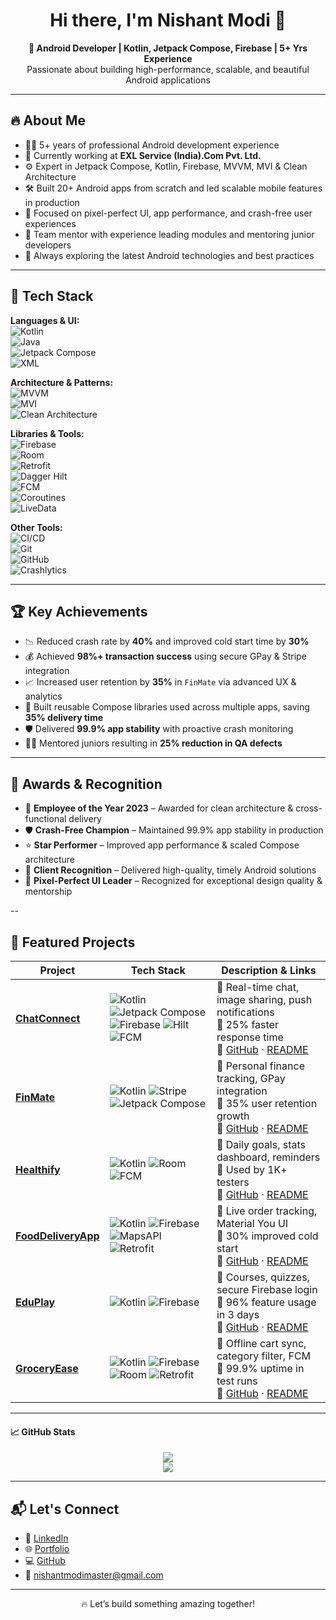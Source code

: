 <h1 align="center">Hi there, I'm Nishant Modi 👋</h1>

<p align="center">
  <b>🚀 Android Developer | Kotlin, Jetpack Compose, Firebase | 5+ Yrs Experience</b><br>
  Passionate about building high-performance, scalable, and beautiful Android applications
</p>

---

## 🔥 About Me

- 👨‍💻 5+ years of professional Android development experience  
- 🏢 Currently working at **EXL Service (India).Com Pvt. Ltd.**  
- ⚙️ Expert in Jetpack Compose, Kotlin, Firebase, MVVM, MVI & Clean Architecture  
- 🛠️ Built 20+ Android apps from scratch and led scalable mobile features in production  
- 🚀 Focused on pixel-perfect UI, app performance, and crash-free user experiences  
- 🤝 Team mentor with experience leading modules and mentoring junior developers  
- 📲 Always exploring the latest Android technologies and best practices  

---

## 🧠 Tech Stack

**Languages & UI:**  
![Kotlin](https://img.shields.io/badge/Kotlin-7F52FF?style=for-the-badge&logo=kotlin&logoColor=white)  
![Java](https://img.shields.io/badge/Java-ED8B00?style=for-the-badge&logo=java&logoColor=white)  
![Jetpack Compose](https://img.shields.io/badge/Jetpack%20Compose-4285F4?style=for-the-badge)  
![XML](https://img.shields.io/badge/XML-FF5722?style=for-the-badge)

**Architecture & Patterns:**  
![MVVM](https://img.shields.io/badge/MVVM-6A1B9A?style=for-the-badge)  
![MVI](https://img.shields.io/badge/MVI-009688?style=for-the-badge)  
![Clean Architecture](https://img.shields.io/badge/Clean%20Architecture-1976D2?style=for-the-badge)

**Libraries & Tools:**  
![Firebase](https://img.shields.io/badge/Firebase-FFCA28?style=for-the-badge&logo=firebase&logoColor=black)  
![Room](https://img.shields.io/badge/Room-00796B?style=for-the-badge)  
![Retrofit](https://img.shields.io/badge/Retrofit-009688?style=for-the-badge)  
![Dagger Hilt](https://img.shields.io/badge/Dagger%20Hilt-8E24AA?style=for-the-badge)  
![FCM](https://img.shields.io/badge/FCM-03A9F4?style=for-the-badge)  
![Coroutines](https://img.shields.io/badge/Coroutines-795548?style=for-the-badge)  
![LiveData](https://img.shields.io/badge/LiveData-33691E?style=for-the-badge)

**Other Tools:**  
![CI/CD](https://img.shields.io/badge/CI%2FCD-1976D2?style=for-the-badge)  
![Git](https://img.shields.io/badge/Git-F05032?style=for-the-badge&logo=git&logoColor=white)  
![GitHub](https://img.shields.io/badge/GitHub-181717?style=for-the-badge&logo=github&logoColor=white)  
![Crashlytics](https://img.shields.io/badge/Crashlytics-E91E63?style=for-the-badge)

---

## 🏆 Key Achievements

- 📉 Reduced crash rate by **40%** and improved cold start time by **30%**  
- 💰 Achieved **98%+ transaction success** using secure GPay & Stripe integration  
- 📈 Increased user retention by **35%** in `FinMate` via advanced UX & analytics  
- 🔁 Built reusable Compose libraries used across multiple apps, saving **35% delivery time**  
- 🛡️ Delivered **99.9% app stability** with proactive crash monitoring  
- 👨‍🏫 Mentored juniors resulting in **25% reduction in QA defects**

---

## 🏅 Awards & Recognition

- 🥇 **Employee of the Year 2023** – Awarded for clean architecture & cross-functional delivery  
- 🛡️ **Crash-Free Champion** – Maintained 99.9% app stability in production  
- ⭐ **Star Performer** – Improved app performance & scaled Compose architecture  
- 🌟 **Client Recognition** – Delivered high-quality, timely Android solutions  
- 🎨 **Pixel-Perfect UI Leader** – Recognized for exceptional design quality & mentorship

--

## 💼 Featured Projects

| Project | Tech Stack | Description & Links |
|--------|------------|----------------------|
| **[ChatConnect](https://github.com/nishantmodi92/chatconnect-android)** | ![Kotlin](https://img.shields.io/badge/Kotlin-7F52FF?style=for-the-badge) ![Jetpack Compose](https://img.shields.io/badge/Jetpack%20Compose-4285F4?style=for-the-badge) ![Firebase](https://img.shields.io/badge/Firebase-FFCA28?style=for-the-badge) ![Hilt](https://img.shields.io/badge/Hilt-8E24AA?style=for-the-badge) ![FCM](https://img.shields.io/badge/FCM-03A9F4?style=for-the-badge) | 🔹 Real-time chat, image sharing, push notifications<br>🔹 25% faster response time<br>🔗 [GitHub](https://github.com/nishantmodi92/chatconnect-android) · [README](https://github.com/nishantmodi92/chatconnect-android/blob/main/README.md) |
| **[FinMate](https://github.com/nishantmodi92/fintech-wallet)** | ![Kotlin](https://img.shields.io/badge/Kotlin-7F52FF?style=for-the-badge) ![Stripe](https://img.shields.io/badge/Stripe-6772E5?style=for-the-badge) ![Jetpack Compose](https://img.shields.io/badge/Jetpack%20Compose-4285F4?style=for-the-badge) | 🔹 Personal finance tracking, GPay integration<br>🔹 35% user retention growth<br>🔗 [GitHub](https://github.com/nishantmodi92/fintech-wallet) · [README](https://github.com/nishantmodi92/finmate-android/blob/main/README.md) |
| **[Healthify](https://github.com/nishantmodi92/healthify)** | ![Kotlin](https://img.shields.io/badge/Kotlin-7F52FF?style=for-the-badge) ![Room](https://img.shields.io/badge/Room-00796B?style=for-the-badge) ![FCM](https://img.shields.io/badge/FCM-03A9F4?style=for-the-badge) | 🔹 Daily goals, stats dashboard, reminders<br>🔹 Used by 1K+ testers<br>🔗 [GitHub](https://github.com/nishantmodi92/healthify) · [README](https://github.com/nishantmodi92/healthify-android/blob/main/README.md) |
| **[FoodDeliveryApp](https://github.com/nishantmodi92/food-delivery-android)** | ![Kotlin](https://img.shields.io/badge/Kotlin-7F52FF?style=for-the-badge) ![Firebase](https://img.shields.io/badge/Firebase-FFCA28?style=for-the-badge) ![MapsAPI](https://img.shields.io/badge/MapsAPI-4285F4?style=for-the-badge) ![Retrofit](https://img.shields.io/badge/Retrofit-009688?style=for-the-badge) | 🔹 Live order tracking, Material You UI<br>🔹 30% improved cold start<br>🔗 [GitHub](https://github.com/nishantmodi92/food-delivery-android) · [README](https://github.com/nishantmodi92/fooddeliveryapp-android/blob/main/README.md) |
| **[EduPlay](https://github.com/nishantmodi92/e-learning-android)** | ![Kotlin](https://img.shields.io/badge/Kotlin-7F52FF?style=for-the-badge) ![Firebase](https://img.shields.io/badge/Firebase-FFCA28?style=for-the-badge) | 🔹 Courses, quizzes, secure Firebase login<br>🔹 96% feature usage in 3 days<br>🔗 [GitHub](https://github.com/nishantmodi92/e-learning-android) · [README](https://github.com/nishantmodi92/e-learning-android/blob/main/README.md) |
| **[GroceryEase](https://github.com/nishantmodi92/groceryease-android)** | ![Kotlin](https://img.shields.io/badge/Kotlin-7F52FF?style=for-the-badge) ![Firebase](https://img.shields.io/badge/Firebase-FFCA28?style=for-the-badge) ![Room](https://img.shields.io/badge/Room-00796B?style=for-the-badge) ![Retrofit](https://img.shields.io/badge/Retrofit-009688?style=for-the-badge) | 🔹 Offline cart sync, category filter, FCM<br>🔹 99.9% uptime in test runs<br>🔗 [GitHub](https://github.com/nishantmodi92/groceryease-android) · [README](https://github.com/nishantmodi92/groceryease-android/blob/main/README.md) |

---

#### 📈 GitHub Stats

<p align="center">
  <img src="https://github-readme-stats.vercel.app/api?username=nishantmodi92&show_icons=true&theme=default" />
  <br>
  <img src="https://github-readme-stats.vercel.app/api/top-langs/?username=nishantmodi92&layout=compact&theme=default" />
</p>

---

## 📬 Let's Connect

- 👔 [LinkedIn](https://linkedin.com/in/nishantmodi92)  
- 🌐 [Portfolio](https://nishantmodi92.github.io)  
- 💻 [GitHub](https://github.com/nishantmodi92)  
- 📧 nishantmodimaster@gmail.com  

---

<p align="center">
  🔥 Let’s build something amazing together!
</p>

